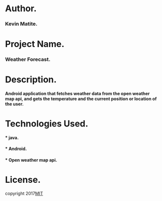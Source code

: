 # Author.
### Kevin Matite.
# Project Name.
### Weather Forecast.
# Description.
#### Android application that fetches weather data from the open weather map api, and gets the temperature and the current position or location of the user.
# Technologies Used.
#### * java.
#### * Android.
#### * Open weather map api.
# License.
copyright 2017[MIT](https://choosealicense.com/licenses/mit)

